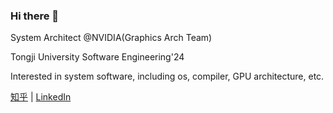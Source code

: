 ### Hi there 👋

<!--
**lxc656/lxc656** is a ✨ _special_ ✨ repository because its `README.md` (this file) appears on your GitHub profile.

Here are some ideas to get you started:

- 🔭 I’m currently working on ...
- 🌱 I’m currently learning ...
- 👯 I’m looking to collaborate on ...
- 🤔 I’m looking for help with ...
- 💬 Ask me about ...
- 📫 How to reach me: ...
- 😄 Pronouns: ...
- ⚡ Fun fact: ...
-->

System Architect @NVIDIA(Graphics Arch Team)

Tongji University Software Engineering'24

Interested in system software, including os, compiler, GPU architecture, etc.

[知乎](https://www.zhihu.com/people/StevenXcLiu) | [LinkedIn](https://www.linkedin.com/in/xiaochen-steven-liu-1a09a1237/)

